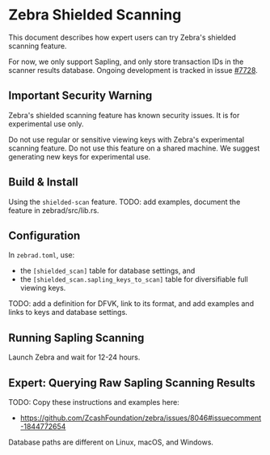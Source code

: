 # Zebra Shielded Scanning

This document describes how expert users can try Zebra's shielded scanning feature.

For now, we only support Sapling, and only store transaction IDs in the scanner results database.
Ongoing development is tracked in issue [#7728](https://github.com/ZcashFoundation/zebra/issues/7728).

## Important Security Warning

Zebra's shielded scanning feature has known security issues. It is for experimental use only.

Do not use regular or sensitive viewing keys with Zebra's experimental scanning feature. Do not use this
feature on a shared machine. We suggest generating new keys for experimental use.

## Build & Install

Using the `shielded-scan` feature. TODO: add examples, document the feature in zebrad/src/lib.rs.

## Configuration

In `zebrad.toml`, use:
- the `[shielded_scan]` table for database settings, and
- the `[shielded_scan.sapling_keys_to_scan]` table for diversifiable full viewing keys.

TODO: add a definition for DFVK, link to its format, and add examples and links to keys and database settings.

## Running Sapling Scanning

Launch Zebra and wait for 12-24 hours.

## Expert: Querying Raw Sapling Scanning Results

TODO: Copy these instructions and examples here:
- https://github.com/ZcashFoundation/zebra/issues/8046#issuecomment-1844772654

Database paths are different on Linux, macOS, and Windows.
